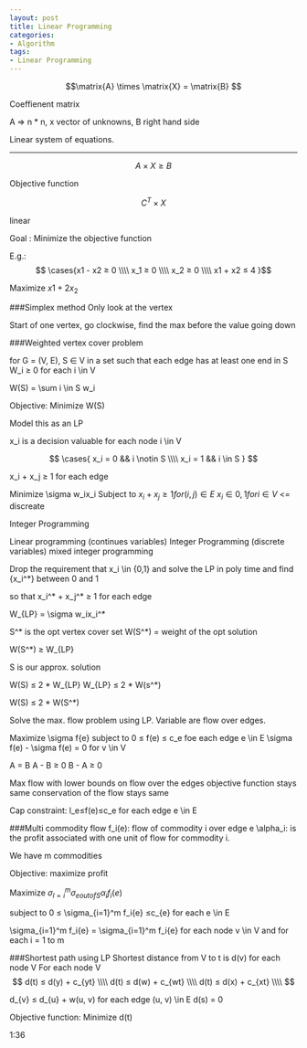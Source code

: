 ```yaml
---
layout: post
title: Linear Programming
categories:
- Algorithm
tags:
- Linear Programming
---
```


$$\matrix{A} \times \matrix{X} = \matrix{B}  $$

Coeffienent matrix

A => n * n, x vector of unknowns, B right hand side

Linear system of equations.

_____

$$A \times X ≥ B$$

Objective function

$$C^T \times X $$ 

linear

Goal : Minimize the objective function

E.g.:
$$
\cases{x1 - x2 ≥ 0 \\\\
x_1 ≥ 0	\\\\
x_2 ≥ 0	\\\\
x1 + x2 ≤ 4
}$$

Maximize 
$x1 + 2x_2$

###Simplex method
Only look at the vertex

Start of one vertex, go clockwise, find the max before the value going down

###Weighted vertex cover problem 
	
for G = (V, E), S $\in$ V in a set such that each edge has at least one end in S 
W_i ≥ 0 for each i \in V

W(S) = \sum i \in S w_i

Objective: Minimize W(S)


Model this as an LP

x_i is a decision valuable for each node i \in V

$$
\cases{
x_i = 0 && i \notin S \\\\
x_i = 1 && i \in S
}
$$

x_i + x_j ≥ 1 for each edge 


Minimize \sigma w_ix_i
Subject to 
$x_i + x_j ≥ 1 for (i, j) \in E$
$x_i \in {0,1} for i \in V$  <= discreate

Integer Programming

Linear programming	(continues variables)
Integer Programming	(discrete variables)
mixed integer programming 



Drop the requirement that x_i \in {0,1}
and solve the LP in poly time and find {x_i^*} between 0 and 1

so that x_i^* + x_j^* ≥ 1 for each edge

W_{LP} = \sigma w_ix_i^*

S^* is the opt vertex cover set
W(S^*) = weight of the opt solution

W(S^*) ≥ W_{LP}

S is our approx. solution

W(S) ≤ 2 * W_{LP}
W_{LP} ≤ 2 * W(s^*)

W(S) ≤ 2 * W(S^*)

Solve the max. flow problem using LP. Variable are flow over edges.

Maximize \sigma f{e} 
subject to 
0 ≤ f(e) ≤ c_e foe each edge e \in E
\sigma f(e) - \sigma f(e) = 0 for v \in V


A = B
A - B ≥ 0
B - A ≥ 0

Max flow with lower bounds on flow over the edges
objective function stays same
conservation of the flow stays same

Cap constraint: l_e≤f(e)≤c_e for each edge e \in E

###Multi commodity flow
f_i(e): flow of commodity i over edge e
\alpha_i: is the profit associated with one unit of flow for commodity i. 

We have m commodities 

Objective: maximize profit

Maximize $\sigma_{l=i}^m \sigma_{eoutofS} \alpha_i f_i(e)$

subject to 0 ≤ \sigma_{i=1}^m f_i{e} ≤c_{e} for each e \in E

\sigma_{i=1}^m f_i{e} = \sigma_{i=1}^m f_i{e} for each node v \in V and for each i = 1 to m

###Shortest path using LP
Shortest distance from V to t is d(v) for each node V
For each node V
$$
d(t) ≤ d(y) + c_{yt} \\\\
d(t) ≤ d(w) + c_{wt} \\\\
d(t) ≤ d(x) + c_{xt} \\\\
$$

d_{v} ≤ d_{u} + w(u, v) for each edge (u, v) \in E
d(s) = 0

Objective function:
	Minimize d(t)
	
1:36





